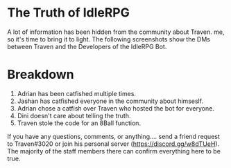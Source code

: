 # The Truth of IdleRPG

A lot of information has been hidden from the community about Traven. me, so it's time to bring it to light. The following screenshots show the DMs between Traven and the Developers of the IdleRPG Bot.

# Breakdown

1. Adrian has been catfished multiple times.
2. Jashan has catfished everyone in the community about himseslf.
3. Adrian chose a catfish over Traven who hosted the bot for everyone.
4. Dini doesn't care about telling the truth.
5. Traven stole the code for an 8Ball function.

If you have any questions, comments, or anything.... send a friend request to Traven#3020 or join his personal server (https://discord.gg/w8dTUeH). The majority of the staff members there can confirm everything here to be true. 
